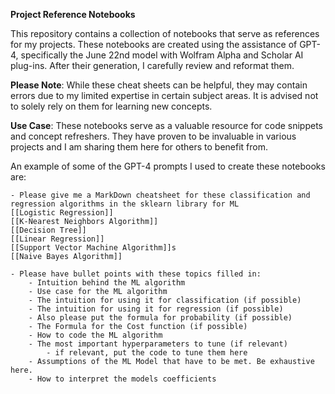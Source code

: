 **Project Reference Notebooks**

This repository contains a collection of notebooks that serve as references for my projects. These notebooks are created using the assistance of GPT-4, specifically the June 22nd model with Wolfram Alpha and Scholar AI plug-ins. After their generation, I carefully review and reformat them.

**Please Note**: While these cheat sheets can be helpful, they may contain errors due to my limited expertise in certain subject areas. It is advised not to solely rely on them for learning new concepts.

**Use Case**: These notebooks serve as a valuable resource for code snippets and concept refreshers. They have proven to be invaluable in various projects and I am sharing them here for others to benefit from.


An example of some of the GPT-4 prompts I used to create these notebooks are:
```
- Please give me a MarkDown cheatsheet for these classification and regression algorithms in the sklearn library for ML
[[Logistic Regression]]
[[K-Nearest Neighbors Algorithm]]
[[Decision Tree]]
[[Linear Regression]]
[[Support Vector Machine Algorithm]]s
[[Naive Bayes Algorithm]]

- Please have bullet points with these topics filled in:
    - Intuition behind the ML algorithm
    - Use case for the ML algorithm
    - The intuition for using it for classification (if possible)
    - The intuition for using it for regression (if possible)
    - Also please put the formula for probability (if possible)
    - The Formula for the Cost function (if possible)
    - How to code the ML algorithm
    - The most important hyperparameters to tune (if relevant)
        - if relevant, put the code to tune them here
    - Assumptions of the ML Model that have to be met. Be exhaustive here.
    - How to interpret the models coefficients
```